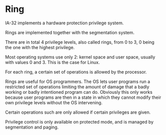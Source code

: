 # Ring

IA-32 implements a hardware protection privilege system.

Rings are implemented together with the segmentation system.

There are in total 4 privilege levels, also called rings, from 0 to 3, 0 being the one with the highest privilege.

Most operating systems use only 2: kernel space and user space, usually with values 0 and 3. This is the case for Linux.

For each ring, a certain set of operations is allowed by the processor.

Rings are useful for OS programmers. The OS lets user programs run a restricted set of operations limiting the amount of damage that a badly working or badly intentioned program can do. Obviously this only works because user programs are then in a state in which they cannot modify their own privilege levels without the OS intervening.

Certain operations such are only allowed if certain privileges are given.

Privilege control is only available on protected mode, and is managed by segmentation and paging.
